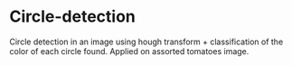 # Circle-detection
Circle detection in an image using hough transform + classification of the color of each circle found.
Applied on assorted tomatoes image.
